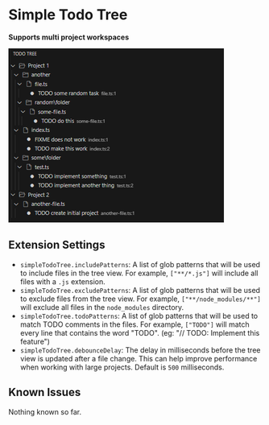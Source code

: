 # Simple Todo Tree

**Supports multi project workspaces**

![todo tree](https://raw.githubusercontent.com/max54nj/better-todo-tree/refs/heads/main/resources/readme/todo-tree.png)

## Extension Settings

* `simpleTodoTree.includePatterns`: A list of glob patterns that will be used to include files in the tree view. For example, `["**/*.js"]` will include all files with a `.js` extension.
* `simpleTodoTree.excludePatterns`: A list of glob patterns that will be used to exclude files from the tree view. For example, `["**/node_modules/**"]` will exclude all files in the `node_modules` directory.
* `simpleTodoTree.todoPatterns`: A list of glob patterns that will be used to match TODO comments in the files. For example, `["TODO"]` will match every line that contains the word "TODO". (eg: "// TODO: Implement this feature")
* `simpleTodoTree.debounceDelay`: The delay in milliseconds before the tree view is updated after a file change. This can help improve performance when working with large projects. Default is `500` milliseconds.

## Known Issues

Nothing known so far.
